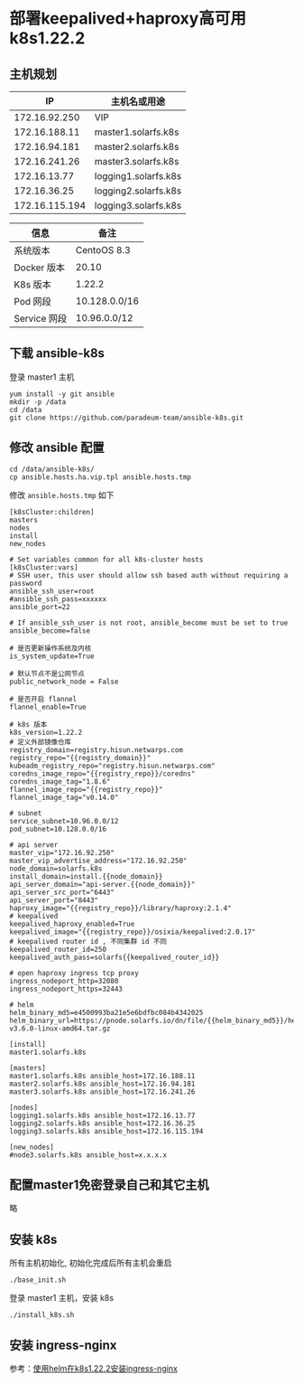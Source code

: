 # 部署keepalived+haproxy高可用k8s1.22.2

## 主机规划

IP|主机名或用途
-----|-----
172.16.92.250|VIP
172.16.188.11|master1.solarfs.k8s
172.16.94.181|master2.solarfs.k8s
172.16.241.26|master3.solarfs.k8s
172.16.13.77|logging1.solarfs.k8s
172.16.36.25|logging2.solarfs.k8s
172.16.115.194|logging3.solarfs.k8s

信息|备注
-----|-----
系统版本|CentoOS 8.3
Docker 版本|20.10
K8s 版本|1.22.2
Pod 网段|10.128.0.0/16
Service 网段|10.96.0.0/12

## 下载 ansible-k8s

登录 master1 主机

```
yum install -y git ansible
mkdir -p /data
cd /data
git clone https://github.com/paradeum-team/ansible-k8s.git
```

## 修改 ansible 配置

```
cd /data/ansible-k8s/
cp ansible.hosts.ha.vip.tpl ansible.hosts.tmp
```


修改 `ansible.hosts.tmp` 如下

```
[k8sCluster:children]
masters
nodes
install
new_nodes

# Set variables common for all k8s-cluster hosts
[k8sCluster:vars]
# SSH user, this user should allow ssh based auth without requiring a password
ansible_ssh_user=root
#ansible_ssh_pass=xxxxxx
ansible_port=22

# If ansible_ssh_user is not root, ansible_become must be set to true
ansible_become=false

# 是否更新操作系统及内核
is_system_update=True

# 默认节点不是公网节点
public_network_node = False

# 是否开启 flannel
flannel_enable=True

# k8s 版本
k8s_version=1.22.2
# 定义外部镜像仓库
registry_domain=registry.hisun.netwarps.com
registry_repo="{{registry_domain}}"
kubeadm_registry_repo="registry.hisun.netwarps.com"
coredns_image_repo="{{registry_repo}}/coredns"
coredns_image_tag="1.8.6"
flannel_image_repo="{{registry_repo}}"
flannel_image_tag="v0.14.0"

# subnet
service_subnet=10.96.0.0/12
pod_subnet=10.128.0.0/16

# api server
master_vip="172.16.92.250"
master_vip_advertise_address="172.16.92.250"
node_domain=solarfs.k8s
install_domain=install.{{node_domain}}
api_server_domain="api-server.{{node_domain}}"
api_server_src_port="6443"
api_server_port="8443"
haproxy_image="{{registry_repo}}/library/haproxy:2.1.4"
# keepalived
keepalived_haproxy_enabled=True
keepalived_image="{{registry_repo}}/osixia/keepalived:2.0.17"
# keepalived router id , 不同集群 id 不同
keepalived_router_id=250
keepalived_auth_pass=solarfs{{keepalived_router_id}}

# open haproxy ingress tcp proxy
ingress_nodeport_http=32080
ingress_nodeport_https=32443

# helm
helm_binary_md5=e4500993ba21e5e6bdfbc084b4342025
helm_binary_url=https://pnode.solarfs.io/dn/file/{{helm_binary_md5}}/helm-v3.6.0-linux-amd64.tar.gz

[install]
master1.solarfs.k8s

[masters]
master1.solarfs.k8s ansible_host=172.16.188.11
master2.solarfs.k8s ansible_host=172.16.94.181
master3.solarfs.k8s ansible_host=172.16.241.26

[nodes]
logging1.solarfs.k8s ansible_host=172.16.13.77
logging2.solarfs.k8s ansible_host=172.16.36.25
logging3.solarfs.k8s ansible_host=172.16.115.194

[new_nodes]
#node3.solarfs.k8s ansible_host=x.x.x.x

```

## 配置master1免密登录自己和其它主机

略

## 安装 k8s

所有主机初始化, 初始化完成后所有主机会重启

```
./base_init.sh
```

登录 master1 主机，安装 k8s

```
./install_k8s.sh
```

## 安装 ingress-nginx

参考：[使用helm在k8s1.22.2安装ingress-nginx](https://github.com/paradeum-team/operator-env/blob/main/ingress/%E4%BD%BF%E7%94%A8helm%E5%9C%A8k8s1.22.2%E5%AE%89%E8%A3%85ingress-nginx.md)
